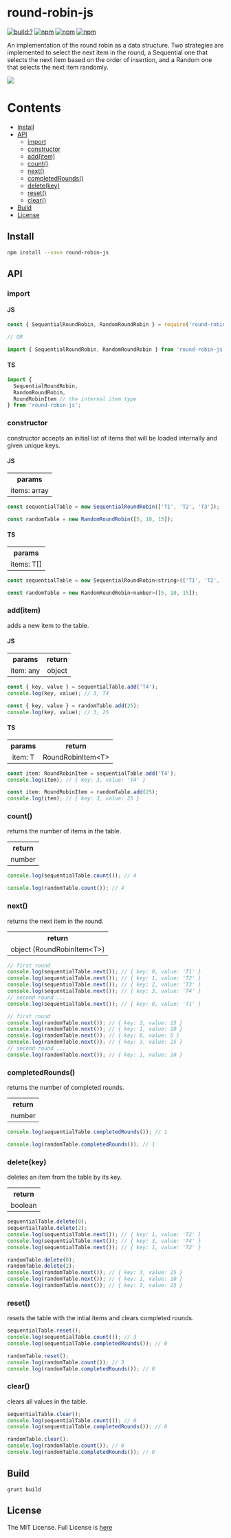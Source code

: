 # round-robin-js

[![build:?](https://travis-ci.org/eyas-ranjous/round-robin-js.svg?branch=main)](https://travis-ci.org/eyas-ranjous/round-robin-js) [![npm](https://img.shields.io/npm/v/round-robin-js.svg)](https://www.npmjs.com/package/round-robin-js) [![npm](https://img.shields.io/npm/dm/round-robin-js.svg)](https://www.npmjs.com/package/round-robin-js) [![npm](https://img.shields.io/badge/node-%3E=%206.0-blue.svg)](https://www.npmjs.com/package/round-robin-js)

An implementation of the round robin as a data structure. Two strategies are implemented to select the next item in the round, a Sequential one that selects the next item based on the order of insertion, and a Random one that selects the next item randomly.

<img src="https://user-images.githubusercontent.com/6517308/121813242-859a9700-cc6b-11eb-99c0-49e5bb63005b.jpg">

# Contents
* [Install](#install)
* [API](#api)
  * [import](#import)
  * [constructor](#constructor)
  * [add(item)](#additem)
  * [count()](#count)
  * [next()](#next)
  * [completedRounds()](#completedrounds)
  * [delete(key)](#deletekey)
  * [reset()](#reset)
  * [clear()](#clear)
 * [Build](#build)
 * [License](#license)

## Install

```sh
npm install --save round-robin-js
```

## API

### import

#### JS

```js
const { SequentialRoundRobin, RandomRoundRobin } = require('round-robin-js');

// OR

import { SequentialRoundRobin, RandomRoundRobin } from 'round-robin-js';
```

#### TS

```js
import {
  SequentialRoundRobin,
  RandomRoundRobin,
  RoundRobinItem // the internal item type
} from 'round-robin-js';
```

### constructor
constructor accepts an initial list of items that will be loaded internally and given unique keys.

#### JS

<table>
  <tr>
    <th align="center">params</th>
  </tr>
  <tr>
    <td align="center">items: array</td>
  </tr>
</table>

```js
const sequentialTable = new SequentialRoundRobin(['T1', 'T2', 'T3']);

const randomTable = new RandomRoundRobin([5, 10, 15]);
```

#### TS

<table>
  <tr>
    <th align="center">params</th>
  </tr>
  <tr>
    <td align="center">items: T[]</td>
  </tr>
</table>

```js
const sequentialTable = new SequentialRoundRobin<string>(['T1', 'T2', 'T3']);

const randomTable = new RandomRoundRobin<number>([5, 10, 15]);
```

### add(item)
adds a new item to the table.

#### JS

<table>
  <tr>
    <th align="center">params</th>
    <th align="center">return</th>
  </tr>
  <tr>
    <td align="center">item: any</td>
    <td align="center">object</td>
  </tr>
</table>

```js
const { key, value } = sequentialTable.add('T4');
console.log(key, value); // 3, T4

const { key, value } = randomTable.add(25);
console.log(key, value); // 3, 25
```

#### TS

<table>
  <tr>
    <th align="center">params</th>
    <th align="center">return</th>
  </tr>
  <tr>
    <td align="center">item: T</td>
    <td align="center">RoundRobinItem&lt;T&gt;</td>
  </tr>
</table>

```js
const item: RoundRobinItem = sequentialTable.add('T4');
console.log(item); // { key: 3, value: 'T4' }

const item: RoundRobinItem = randomTable.add(25);
console.log(item); // { key: 3, value: 25 }
```

### count()
returns the number of items in the table.

<table>
  <tr>
    <th align="center">return</th>
  </tr>
  <tr>
    <td align="center">number</td>
  </tr>
</table>

```js
console.log(sequentialTable.count()); // 4

console.log(randomTable.count()); // 4
```

### next()
returns the next item in the round.

<table>
  <tr>
    <th align="center">return</th>
  </tr>
  <tr>
    <td align="center">object (RoundRobinItem&lt;T&gt;)</td>
  </tr>
</table>

```js
// first round
console.log(sequentialTable.next()); // { key: 0, value: 'T1' }
console.log(sequentialTable.next()); // { key: 1, value: 'T2' }
console.log(sequentialTable.next()); // { key: 2, value: 'T3' }
console.log(sequentialTable.next()); // { key: 3, value: 'T4' }
// second round ...
console.log(sequentialTable.next()); // { key: 0, value: 'T1' }

// first round
console.log(randomTable.next()); // { key: 2, value: 15 }
console.log(randomTable.next()); // { key: 1, value: 10 }
console.log(randomTable.next()); // { key: 0, value: 5 }
console.log(randomTable.next()); // { key: 3, value: 25 }
// second round ...
console.log(randomTable.next()); // { key: 1, value: 10 }
```

### completedRounds()
returns the number of completed rounds.

<table>
  <tr>
    <th align="center">return</th>
  </tr>
  <tr>
    <td align="center">number</td>
  </tr>
</table>

```js
console.log(sequentialTable.completedRounds()); // 1

console.log(randomTable.completedRounds()); // 1
```

### delete(key)
deletes an item from the table by its key.

<table>
  <tr>
    <th align="center">return</th>
  </tr>
  <tr>
    <td align="center">boolean</td>
  </tr>
</table>

```js
sequentialTable.delete(0);
sequentialTable.delete(2);
console.log(sequentialTable.next()); // { key: 1, value: 'T2' }
console.log(sequentialTable.next()); // { key: 3, value: 'T4' }
console.log(sequentialTable.next()); // { key: 1, value: 'T2' }

randomTable.delete(0);
randomTable.delete(2);
console.log(randomTable.next()); // { key: 3, value: 25 }
console.log(randomTable.next()); // { key: 1, value: 10 }
console.log(randomTable.next()); // { key: 3, value: 25 }
```

### reset()
resets the table with the intial items and clears completed rounds.

```js
sequentialTable.reset();
console.log(sequentialTable.count()); // 3
console.log(sequentialTable.completedRounds()); // 0

randomTable.reset();
console.log(randomTable.count()); // 3
console.log(randomTable.completedRounds()); // 0
```

### clear()
clears all values in the table.

```js
sequentialTable.clear();
console.log(sequentialTable.count()); // 0
console.log(sequentialTable.completedRounds()); // 0

randomTable.clear();
console.log(randomTable.count()); // 0
console.log(randomTable.completedRounds()); // 0
```

## Build
```
grunt build
```

## License
The MIT License. Full License is [here](https://github.com/eyas-ranjous/round-robin-js/blob/main/LICENSE)

